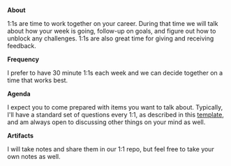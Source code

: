 **About**

1:1s are time to work together on your career. During that time we will talk about how your week is going, follow-up on goals, and figure out how to unblock any challenges. 1:1s are also great time for giving and receiving feedback.

**Frequency**

I prefer to have 30 minute 1:1s each week and we can decide together on a time that works best. 

**Agenda**

I expect you to come prepared with items you want to talk about. Typically, I'll have a standard set of questions every 1:1, as described in this [template](https://github.com/meaghanlewis/manager-guide/blob/master/1-1s/1-1-template.md), and am always open to discussing other things on your mind as well. 

**Artifacts**

I will take notes and share them in our 1:1 repo, but feel free to take your own notes as well.
